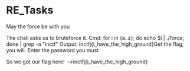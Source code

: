 # RE_Tasks
May the force be with you

The chall asks us to bruteforce it.
Cmd: for i in {a..z}; do echo $i | ./force; done | grep -a "inctf"
Output: inctfj{i_have_the_high_ground}Get the flag, you will. Enter the password you must

So we got our flag here! -->inctfj{i_have_the_high_ground}

